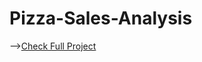 # Pizza-Sales-Analysis
-->[Check Full Project](https://drive.google.com/drive/folders/1ysRthmH0DoVkol8VddeOj57_B0fIJR4b?usp=sharing)
